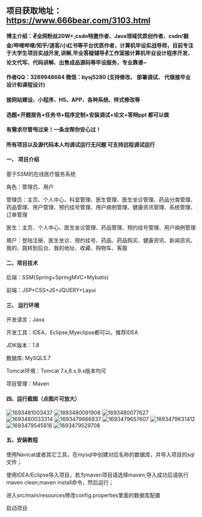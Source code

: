 


## 项目获取地址：https://www.666bear.com/3103.html

**博主介绍：✌全网粉丝20W+,csdn特邀作者、Java领域优质创作者、csdn/掘金/哔哩哔哩/知乎/道客/小红书等平台优质作者，计算机毕设实战导师，目前专注于大学生项目实战开发,讲解,毕业答疑辅导✌工作室接计算机毕业设计程序开发、论文代写、代码讲解、出售成品源码等毕设服务，专业靠谱~**

#### 作者QQ：3289948684 微信：bysj5280 (支持修改、 部署调试、 代做接毕业设计和课程设计)

#### 接网站建设、小程序、H5、APP、各种系统、样式修改等

#### 选题+开题报告+任务书+程序定制+安装调试+论文+答辩ppt 都可以做

#### 有需求尽管甩过来！一条龙帮你安心过！

#### 所有项目以及源代码本人均调试运行无问题 可支持远程调试运行
#### 一、 项目介绍
基于SSM的在线医疗服务系统

角色：管理员、用户

管理员：主页、个人中心、科室管理、医生管理、医生坐诊管理、药品分类管理、药品管理、用户管理、预约挂号管理、用户病例管理、健康资讯管理、系统管理、订单管理

医生：主页、个人中心、医生坐诊管理、药品管理、预约挂号管理、用户病例管理

用户：登陆注册、医生坐诊、预约挂号、药品、药品购买、健康资讯、新闻资讯、我的、跳转到后台、我的地址、收藏、购物车、客服

#### 二、项目技术
后端：SSM(Spring+SpringMVC+Mybatis)

前端：JSP+CSS+JS+JQUERY+Layui
#### 三、 运行环境
开发语言：Java

开发工具：IDEA，Eclipse,Myeclipse都可以。推荐IDEA

JDK版本：1.8

数据库: MySQL5.7

Tomcat环境：Tomcat 7.x,8.x,9.x版本均可

项目管理：Maven

#### 四、运行截图（点图片可放大）
![1693481003437](https://github.com/666bears/registers/assets/143094776/0eefaae1-736f-48e2-ae93-61419c5f7db6)
![1693480091908](https://github.com/666bears/registers/assets/143094776/5d8156c4-8b41-4605-8da1-b2880cb2ea13)
![1693480077627](https://github.com/666bears/registers/assets/143094776/9e94b0c0-96c1-4539-a271-12b76c6b0e3b)
![1693480033314](https://github.com/666bears/registers/assets/143094776/ca8bb7e7-5eb8-400d-ae1e-82737d5fef01)
![1693479666837](https://github.com/666bears/registers/assets/143094776/5a89cab7-c3c9-4a05-9a06-118c704d9fff)
![1693479657607](https://github.com/666bears/registers/assets/143094776/eb1e2629-2882-4a05-ae7f-6a59a3fcf33b)
![1693479631412](https://github.com/666bears/registers/assets/143094776/ee8814dc-bc0d-4335-8bc4-5da3047ec0b0)
![1693479545816](https://github.com/666bears/registers/assets/143094776/66b5f471-c7de-47d2-abae-7f96ab6ce109)
![1693479529708](https://github.com/666bears/registers/assets/143094776/1e3cd9c3-d6c7-464d-aadf-ebe9f4901d56)




#### 五、安装教程
使用Navicat或者其它工具，在mysql中创建对应名称的数据库，并导入项目的sql文件；

使用IDEA/Eclipse导入项目，若为maven项目请选择maven;导入成功后请执行maven clean;maven install命令，然后运行；

进入src/main/resources修改config.properties里面的数据库配置

启动项目





